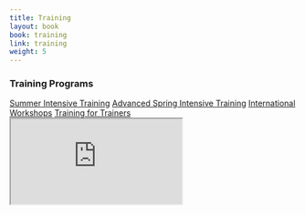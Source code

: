 ```yaml
---
title: Training
layout: book
book: training
link: training
weight: 5
---
```

<div class="row">
    <div class="col-sm-4" style="padding-right: 0;">
        <div class="panel panel-default">
          <div class="panel-heading">
            <h3 class="panel-title header-title">Training Programs</h3>
          </div>
          <div class="panel-body">
            <a href="#summer" class="btn btn-block btn-success">Summer Intensive Training</a>
            <a href="#advanced" class="btn btn-block btn-success">Advanced Spring Intensive Training</a>
            <a href="#international" class="btn btn-block btn-success">International Workshops</a>
            <a href="#trainers" class="btn btn-block btn-success">Training for Trainers</a>
          </div>
        </div>
    </div>
    <div class="col-sm-8" style="padding-left:0;">
        <div class="embed-responsive embed-responsive-16by9">
            <iframe class="embed-responsive-item" src="https://www.youtube.com/embed/Dpk5s9qoXR0"></iframe>
        </div>
    </div>
</div>
